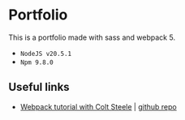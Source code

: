 # Portfolio

This is a portfolio made with sass and webpack 5.

- `NodeJS v20.5.1`
- `Npm 9.8.0`

## Useful links

- [Webpack tutorial with Colt Steele](https://www.youtube.com/watch?v=3On5Z0gjf4U&list=PLblA84xge2_zwxh3XJqy6UVxS60YdusY8&index=1) | [github repo](https://github.com/Colt/webpack-demo-app)
